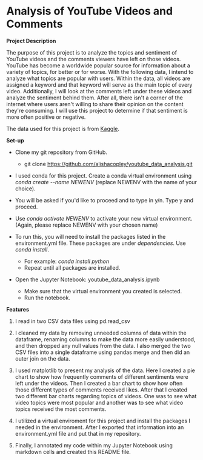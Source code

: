 # **Analysis of YouTube Videos and Comments** #

**Project Description**

The purpose of this project is to analyze the topics and sentiment of YouTube videos and the comments viewers have left on those videos. YouTube has become a worldwide popular source for information about a variety of topics, for better or for worse. With the following data, I intend to analyze what topics are popular with users. Within the data, all videos are assigned a keyword and that keyword will serve as the main topic of every video. Additionally, I will look at the comments left under these videos and analyze the sentiment behind them. After all, there isn't a corner of the internet where users aren't willing to share their opinion on the content they're consuming. I will use this project to determine if that sentiment is more often positive or negative.

The data used for this project is from [Kaggle](https://www.kaggle.com/datasets/advaypatil/youtube-statistics).

**Set-up**

* Clone my git repository from GitHub.
    * git clone https://github.com/alishacopley/youtube_data_analysis.git

* I used conda for this project. Create a conda virtual environment using *conda create --name NEWENV* (replace NEWENV with the name of your choice).
* You will be asked if you'd like to proceed and to type in y/n. Type y and proceed.
* Use *conda activate NEWENV* to activate your new virtual environment. (Again, please replace NEWENV with your chosen name)

* To run this, you will need to install the packages listed in the environment.yml file. These packages are under *dependencies*. Use *conda install*.
    * For example: *conda install python*
    * Repeat until all packages are installed.

* Open the Jupyter Notebook: youtube_data_analysis.ipynb
    * Make sure that the virtual environment you created is selected.
    * Run the notebook.

**Features**

1. I read in two CSV data files using pd.read_csv

2. I cleaned my data by removing unneeded columns of data within the dataframe, renaming columns to make the data more easily understood, and then dropped any null values from the data. I also merged the two CSV files into a single dataframe using pandas merge and then did an outer join on the data.

3. I used matplotlib to present my analysis of the data. Here I created a pie chart to show how frequently comments of different sentiments were left under the videos. Then I created a bar chart to show how often those different types of comments received likes. After that I created two different bar charts regarding topics of videos. One was to see what video topics were most popular and another was to see what video topics received the most comments.

4. I utilized a virtual enviroment for this project and install the packages I needed in the environment. After I exported that information into an environment.yml file and put that in my repository.

5. Finally, I annotated my code within my Jupyter Notebook using markdown cells and created this README file.